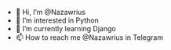 - 👋 Hi, I’m @Nazawrius
- 👀 I’m interested in Python
- 🌱 I’m currently learning Django
- 📫 How to reach me @Nazawrius in Telegram

<!---
Nazawrius/Nazawrius is a ✨ special ✨ repository because its `README.md` (this file) appears on your GitHub profile.
You can click the Preview link to take a look at your changes.
--->
